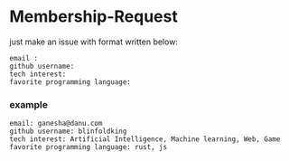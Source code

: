 # Membership-Request
just make an issue with format written below:  

```
email :  
github username:  
tech interest:
favorite programming language:  
```

### example
```
email: ganesha@danu.com
github username: blinfoldking
tech interest: Artificial Intelligence, Machine learning, Web, Game
favorite programming language: rust, js
```
